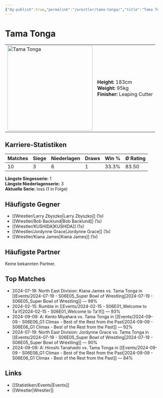 ```yaml
---
{"dg-publish":true,"permalink":"/wrestler/tama-tonga/","title":"Tama Tonga","tags":["wrestler"],"noteIcon":""}
---
```



# Tama Tonga

<table>
        <tr>
        <td><img src="https://github.com/CptSpaulding1980/choke-slam-wrestling/releases/download/images/Tama_Tonga.png" width="280" alt="Tama Tonga"></td>
        <td>
        <b>Height:</b> 183cm<br>
        <b>Weight:</b> 95kg<br>
        <b>Finisher:</b> Leaping Cutter<br>
        </td>
        </tr>
        </table>
        
## Karriere-Statistiken

| Matches | Siege | Niederlagen | Draws | Win % | Ø Rating |
|---------|-------|-------------|-------|-------|-----------|
| 10 | 3 | 6 | 1 | 33.3% | 83.50 |

**Längste Siegesserie:** 1<br>**Längste Niederlagenserie:** 3<br>**Aktuelle Serie:** loss (1 in Folge)


## Häufigste Gegner
- [[Wrestler/Larry Zbyszko\|Larry Zbyszko]] (1x)
- [[Wrestler/Bob Backlund\|Bob Backlund]] (1x)
- [[Wrestler/KUSHIDA\|KUSHIDA]] (1x)
- [[Wrestler/Jordynne Grace\|Jordynne Grace]] (1x)
- [[Wrestler/Kiana James\|Kiana James]] (1x)

## Häufigste Partner
Keine bekannten Partner.

## Top Matches
- 2024-07-19: North East Division: Kiana James vs. Tama Tonga in [[Events/2024-07-19 - S06E05_Super Bowl of Wrestling\|2024-07-19 - S06E05_Super Bowl of Wrestling]] — 99%
- 2024-02-15: Rumble in [[Events/2024-02-15 - S06E01_Welcome to Ta'if\|2024-02-15 - S06E01_Welcome to Ta'if]] — 93%
- 2024-09-09: A: Kento Miyahara vs. Tama Tonga in [[Events/2024-09-09 - S06E06_G1 Climax - Best of the Rest from the Past\|2024-09-09 - S06E06_G1 Climax - Best of the Rest from the Past]] — 92%
- 2024-07-19: North East Division: Jordynne Grace vs. Tama Tonga in [[Events/2024-07-19 - S06E05_Super Bowl of Wrestling\|2024-07-19 - S06E05_Super Bowl of Wrestling]] — 90%
- 2024-09-09: A: Hiroshi Tanahashi vs. Tama Tonga in [[Events/2024-09-09 - S06E06_G1 Climax - Best of the Rest from the Past\|2024-09-09 - S06E06_G1 Climax - Best of the Rest from the Past]] — 84%

## Links
- [[Statistiken/Events\|Events]]
- [[Wrestler\|Wrestler]]
